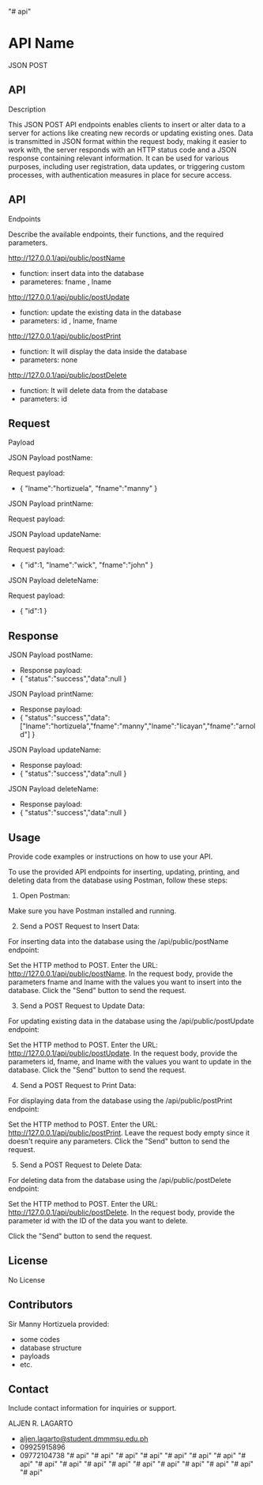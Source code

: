 "# api"

# API Name

JSON POST


 


## API
Description

This JSON POST API endpoints enables clients to insert or alter data to a server for actions like creating new records or updating existing ones. Data is transmitted in JSON format within the request body, making it easier to work with, the server responds with an HTTP status code and a JSON response containing relevant information. It can be used for various purposes, including user registration, data updates, or triggering custom processes, with authentication measures in place for secure access. 




## API
Endpoints


Describe the
available endpoints, their functions, and the required parameters.

http://127.0.0.1/api/public/postName
- function: insert data into the database
- parameteres: fname , lname

http://127.0.0.1/api/public/postUpdate
- function: update the existing data in the database
- parameters: id , lname, fname

http://127.0.0.1/api/public/postPrint
- function: It will display the data inside the database
- parameters: none

http://127.0.0.1/api/public/postDelete
- function: It will delete data from the database
- parameters: id
 


## Request
Payload

JSON Payload postName:

Request payload:
- {
  "lname":"hortizuela",
   "fname":"manny"
}

 JSON Payload printName:
 
Request payload:

JSON Payload updateName:

Request payload:
- {
  "id":1,
  "lname":"wick",
   "fname":"john"
}

JSON Payload deleteName:

Request payload:
- {
  "id":1
}

## Response
JSON Payload postName:

- Response payload:
- {
         "status":"success","data":null
}

JSON Payload printName:

- Response payload:
- {
         "status":"success","data":["lname":"hortizuela","fname":"manny","lname":"licayan","fname":"arnold"]
}


JSON Payload updateName:

- Response payload:
- {
         "status":"success","data":null
}


JSON Payload deleteName:

- Response payload:
- {
         "status":"success","data":null
}



 


## Usage
Provide code
examples or instructions on how to use your API.

To use the provided API endpoints for inserting, updating, printing, and deleting data from the database using Postman, follow these steps:

1. Open Postman:

Make sure you have Postman installed and running.

2. Send a POST Request to Insert Data:

For inserting data into the database using the /api/public/postName endpoint:

Set the HTTP method to POST.
Enter the URL: http://127.0.0.1/api/public/postName.
In the request body, provide the parameters fname and lname with the values you want to insert into the database.
Click the "Send" button to send the request.


3. Send a POST Request to Update Data:

For updating existing data in the database using the /api/public/postUpdate endpoint:

Set the HTTP method to POST.
Enter the URL: http://127.0.0.1/api/public/postUpdate.
In the request body, provide the parameters id, fname, and lname with the values you want to update in the database.
Click the "Send" button to send the request.


4. Send a POST Request to Print Data:

For displaying data from the database using the /api/public/postPrint endpoint:

Set the HTTP method to POST.
Enter the URL: http://127.0.0.1/api/public/postPrint.
Leave the request body empty since it doesn't require any parameters.
Click the "Send" button to send the request.


5. Send a POST Request to Delete Data:

For deleting data from the database using the /api/public/postDelete endpoint:

Set the HTTP method to POST.
Enter the URL: http://127.0.0.1/api/public/postDelete.
In the request body, provide the parameter id with the ID of the data you want to delete.


Click the "Send" button to send the request.

 


## License

No License 


## Contributors

Sir Manny Hortizuela
provided:

- some codes
- database structure
- payloads
- etc.


## Contact
Include contact
information for inquiries or support.

ALJEN R. LAGARTO
- aljen.lagarto@student.dmmmsu.edu.ph
- 09925915896
- 09772104738
"# api" 
"# api" 
"# api" 
"# api" 
"# api" 
"# api" 
"# api" 
"# api" 
"# api" 
"# api" 
"# api" 
"# api" 
"# api" 
"# api" 
"# api" 
"# api" 
"# api" 
"# api" 
